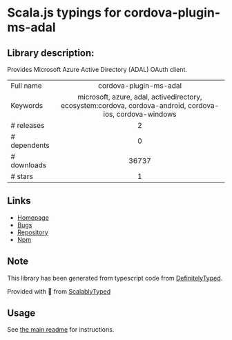 
# Scala.js typings for cordova-plugin-ms-adal


## Library description:
Provides Microsoft Azure Active Directory (ADAL) OAuth client.

|                    |                 |
| ------------------ | :-------------: |
| Full name          | cordova-plugin-ms-adal |
| Keywords           | microsoft, azure, adal, activedirectory, ecosystem:cordova, cordova-android, cordova-ios, cordova-windows |
| # releases         | 2 |
| # dependents       | 0 |
| # downloads        | 36737 |
| # stars            | 1 |

## Links
- [Homepage](https://github.com/AzureAD/azure-activedirectory-library-for-cordova#readme)
- [Bugs](https://github.com/AzureAD/azure-activedirectory-library-for-cordova/issues)
- [Repository](https://github.com/AzureAD/azure-activedirectory-library-for-cordova)
- [Npm](https://www.npmjs.com/package/cordova-plugin-ms-adal)
    


## Note
This library has been generated from typescript code from [DefinitelyTyped](https://definitelytyped.org).

Provided with :purple_heart: from [ScalablyTyped](https://github.com/oyvindberg/ScalablyTyped)

## Usage
See [the main readme](../../readme.md) for instructions.


